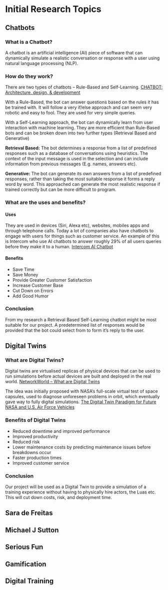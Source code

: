 # Initial Research Topics

## Chatbots
### What is a Chatbot?
A chatbot is an artificial intelligence (AI) piece of software that can dynamically simulate a realistic conversation or response with a user using natural language processing (NLP). 

### How do they work?
There are two types of chatbots – Rule-Based and Self-Learning. [CHATBOT: Architecture, design, & development][1]

With a Rule-Based, the bot can answer questions based on the rules it has be trained with. It will follow a very if/else approach and can seem very robotic and easy to fool. They are used for very simple queries.

With a Self-Learning approach, the bot can dynamically learn from user interaction with machine learning. They are more efficient than Rule-Based bots and can be broken down into two further types (Retrieval Based and Generative)

**Retrieval Based:** The bot determines a response from a list of predefined responses such as a database of conversations using heuristics. The context of the input message is used in the selection and can include information from previous messages (E.g. names, answers etc).

**Generative:** The bot can generate its own answers from a list of predefined responses, rather than taking the most suitable response it forms a reply word by word. This approached can generate the most realistic response if trained correctly but can be more difficult to program.

### What are the uses and benefits?
#### Uses
They are used in devices (Siri, Alexa etc), websites, mobiles apps and through telephone calls.
Today a lot of companies also have chatbots to engage with users for things such as customer service. An example of this is Intercom who use AI chatbots to answer roughly 29% of all users queries before they make it to a human. [Intercom AI Chatbot][2]

#### Benefits
* Save Time
* Save Money
* Provide Greater Customer Satisfaction
* Increase Customer Base
* Cut Down on Errors
* Add Good Humor

### Conclusion
From my research a Retrieval Based Self-Learning chatbot might be most suitable for our project. A predetermined list of responses would be provided that the bot could select from to form it’s reply to the user.

## Digital Twins
### What are Digital Twins?
Digital twins are virtualised replicas of physical devices that can be used to run simulations before actual devices are built and deployed in the real world. [NetworkWorld – What are Digital Twins][3]

The idea was initially proposed with NASA’s full-scale virtual test of space capsules, used to diagnose unforeseen problems in orbit, which eventually gave way to fully digital simulations. [The Digital Twin Paradigm for Future NASA and U.S. Air Force Vehicles][4]

### Benefits of Digital Twins
* Reduced downtime and improved performance
* Improved productivity
* Reduced risk
* Lower maintenance costs by predicting maintenance issues before breakdowns occur
* Faster production times
* Improved customer service

### Conclusion
Our project will be used as a Digital Twin to provide a simulation of a training experience without having to physically hire actors, the Luas etc. This will cut down costs, risk, and deployment time.

## Sara de Freitas

## Michael J Sutton

## Serious Fun

## Gamification

## Digital Training

[1]: https://www.academia.edu/download/57035006/CHATBOT_thesis_final.pdf
[2]: https://www.intercom.com/blog/customer-service-chatbots/
[3]: https://www.networkworld.com/article/3280225/what-is-digital-twin-technology-and-why-it-matters.html
[4]: https://arc.aiaa.org/doi/abs/10.2514/6.2012-1818
